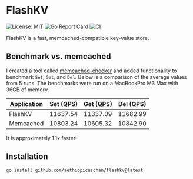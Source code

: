 # FlashKV

[![License: MIT](https://img.shields.io/badge/License-MIT-brightgreen?style=flat-square)](/LICENSE)
[![Go Report Card](https://goreportcard.com/badge/github.com/aethiopicuschan/flashkv)](https://goreportcard.com/report/github.com/aethiopicuschan/flashkv)
[![CI](https://github.com/aethiopicuschan/flashkv/actions/workflows/ci.yaml/badge.svg)](https://github.com/aethiopicuschan/flashkv/actions/workflows/ci.yaml)

FlashKV is a fast, memcached-compatible key-value store.

## Benchmark vs. memcached

I created a tool called [memcached-checker](https://github.com/aethiopicuschan/memcached-checker) and added functionality to benchmark `Set`, `Get`, and `Del`. Below is a comparison of the average values from 5 runs. The benchmarks were run on a MacBookPro M3 Max with 36GB of memory.

| Application | Set (QPS) | Get (QPS) | Del (QPS) |
| ----------- | --------- | --------- | --------- |
| FlashKV     | 11637.54  | 11337.09  | 11682.99  |
| Memcached   | 10803.24  | 10605.32  | 10842.90  |

It is approximately 1.1x faster!

## Installation

```sh
go install github.com/aethiopicuschan/flashkv@latest
```
